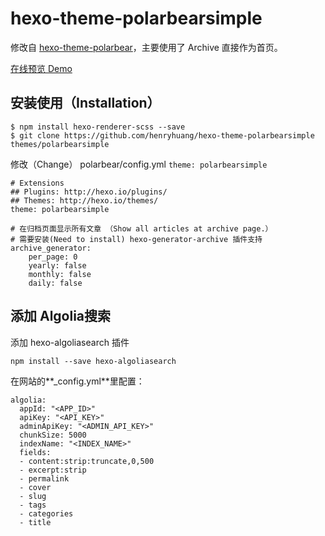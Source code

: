 # hexo-theme-polarbearsimple

修改自 [hexo-theme-polarbear](https://github.com/frostfan/hexo-theme-polarbear)，主要使用了 Archive 直接作为首页。

[在线预览 Demo](https://huangyijie.com)

## 安装使用（Installation）
```
$ npm install hexo-renderer-scss --save
$ git clone https://github.com/henryhuang/hexo-theme-polarbearsimple themes/polarbearsimple
```

修改（Change） polarbear/config.yml `theme: polarbearsimple`

```
# Extensions
## Plugins: http://hexo.io/plugins/
## Themes: http://hexo.io/themes/
theme: polarbearsimple

# 在归档页面显示所有文章 （Show all articles at archive page.）
# 需要安装(Need to install) hexo-generator-archive 插件支持
archive_generator:
    per_page: 0
    yearly: false
    monthly: false
    daily: false
```

## 添加 Algolia搜索

添加 hexo-algoliasearch 插件
```
npm install --save hexo-algoliasearch
```

在网站的**_config.yml**里配置：

```
algolia:
  appId: "<APP_ID>"
  apiKey: "<API_KEY>"
  adminApiKey: "<ADMIN_API_KEY>"
  chunkSize: 5000
  indexName: "<INDEX_NAME>"
  fields:
  - content:strip:truncate,0,500
  - excerpt:strip
  - permalink
  - cover
  - slug
  - tags
  - categories
  - title
```

